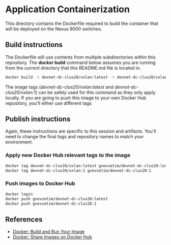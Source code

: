# Application Containerization

This directory contains the Dockerfile required to build the
container that will be deployed on the Nexus 9000 switches.

## Build instructions

The Dockerfile will use contents from multiple subdirectories
within this repository. The **docker build** command below assumes
you are running from the *current* directory that this README.md
file is located in.

```bash
docker build -t devnet-dc-clus20/vxlan:latest -t devnet-dc-clus20/vxlan:1 -f Dockerfile ..
```

The image tags (*devnet-dc-clus20/vxlan:latest* and *devnet-dc-clus20/vxlan:1*)
can be safely used for this command as they only apply locally. If you are
going to push this image to your own Docker Hub repository, you'll either
use different tags

## Publish instructions

Again, these instructions are specific to this session and artifacts.
You'll need to change the final tags and repository names to match your
environment.

### Apply new Docker Hub relevant tags to the image

```bash
docker tag devnet-dc-clus20/vxlan:latest gvevsetim/devnet-dc-clus20:latest
docker tag devnet-dc-clus20/vxlan:1 gvevsetim/devnet-dc-clus20:1
```

### Push images to Docker Hub

```bash
docker login
docker push gvevsetim/devnet-dc-clus20:latest
docker push gvevsetim/devnet-dc-clus20:1
```

## References

- [Docker: Build and Run Your Image](https://docs.docker.com/get-started/part2/)
- [Docker: Share Images on Docker Hub](https://docs.docker.com/get-started/part3/)
